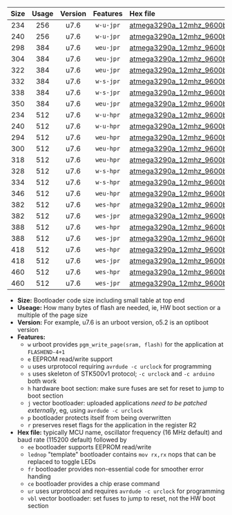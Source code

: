 |Size|Usage|Version|Features|Hex file|
|:-:|:-:|:-:|:-:|:--|
|234|256|u7.6|`w-u-jpr`|[atmega3290a_12mhz_9600bps_ur_vbl.hex](https://raw.githubusercontent.com/stefanrueger/urboot/main/atmega3290a_12mhz_9600bps_ur_vbl.hex)|
|240|256|u7.6|`w-u-jpr`|[atmega3290a_12mhz_9600bps_lednop_ur_vbl.hex](https://raw.githubusercontent.com/stefanrueger/urboot/main/atmega3290a_12mhz_9600bps_lednop_ur_vbl.hex)|
|298|384|u7.6|`weu-jpr`|[atmega3290a_12mhz_9600bps_ee_ur_vbl.hex](https://raw.githubusercontent.com/stefanrueger/urboot/main/atmega3290a_12mhz_9600bps_ee_ur_vbl.hex)|
|304|384|u7.6|`weu-jpr`|[atmega3290a_12mhz_9600bps_ee_lednop_ur_vbl.hex](https://raw.githubusercontent.com/stefanrueger/urboot/main/atmega3290a_12mhz_9600bps_ee_lednop_ur_vbl.hex)|
|322|384|u7.6|`weu-jpr`|[atmega3290a_12mhz_9600bps_ee_lednop_fr_ur_vbl.hex](https://raw.githubusercontent.com/stefanrueger/urboot/main/atmega3290a_12mhz_9600bps_ee_lednop_fr_ur_vbl.hex)|
|332|384|u7.6|`w-s-jpr`|[atmega3290a_12mhz_9600bps_vbl.hex](https://raw.githubusercontent.com/stefanrueger/urboot/main/atmega3290a_12mhz_9600bps_vbl.hex)|
|338|384|u7.6|`w-s-jpr`|[atmega3290a_12mhz_9600bps_lednop_vbl.hex](https://raw.githubusercontent.com/stefanrueger/urboot/main/atmega3290a_12mhz_9600bps_lednop_vbl.hex)|
|350|384|u7.6|`weu-jpr`|[atmega3290a_12mhz_9600bps_ee_lednop_fr_ce_ur_vbl.hex](https://raw.githubusercontent.com/stefanrueger/urboot/main/atmega3290a_12mhz_9600bps_ee_lednop_fr_ce_ur_vbl.hex)|
|234|512|u7.6|`w-u-hpr`|[atmega3290a_12mhz_9600bps_ur.hex](https://raw.githubusercontent.com/stefanrueger/urboot/main/atmega3290a_12mhz_9600bps_ur.hex)|
|240|512|u7.6|`w-u-hpr`|[atmega3290a_12mhz_9600bps_lednop_ur.hex](https://raw.githubusercontent.com/stefanrueger/urboot/main/atmega3290a_12mhz_9600bps_lednop_ur.hex)|
|294|512|u7.6|`weu-hpr`|[atmega3290a_12mhz_9600bps_ee_ur.hex](https://raw.githubusercontent.com/stefanrueger/urboot/main/atmega3290a_12mhz_9600bps_ee_ur.hex)|
|300|512|u7.6|`weu-hpr`|[atmega3290a_12mhz_9600bps_ee_lednop_ur.hex](https://raw.githubusercontent.com/stefanrueger/urboot/main/atmega3290a_12mhz_9600bps_ee_lednop_ur.hex)|
|318|512|u7.6|`weu-hpr`|[atmega3290a_12mhz_9600bps_ee_lednop_fr_ur.hex](https://raw.githubusercontent.com/stefanrueger/urboot/main/atmega3290a_12mhz_9600bps_ee_lednop_fr_ur.hex)|
|328|512|u7.6|`w-s-hpr`|[atmega3290a_12mhz_9600bps.hex](https://raw.githubusercontent.com/stefanrueger/urboot/main/atmega3290a_12mhz_9600bps.hex)|
|334|512|u7.6|`w-s-hpr`|[atmega3290a_12mhz_9600bps_lednop.hex](https://raw.githubusercontent.com/stefanrueger/urboot/main/atmega3290a_12mhz_9600bps_lednop.hex)|
|346|512|u7.6|`weu-hpr`|[atmega3290a_12mhz_9600bps_ee_lednop_fr_ce_ur.hex](https://raw.githubusercontent.com/stefanrueger/urboot/main/atmega3290a_12mhz_9600bps_ee_lednop_fr_ce_ur.hex)|
|382|512|u7.6|`wes-hpr`|[atmega3290a_12mhz_9600bps_ee.hex](https://raw.githubusercontent.com/stefanrueger/urboot/main/atmega3290a_12mhz_9600bps_ee.hex)|
|382|512|u7.6|`wes-jpr`|[atmega3290a_12mhz_9600bps_ee_vbl.hex](https://raw.githubusercontent.com/stefanrueger/urboot/main/atmega3290a_12mhz_9600bps_ee_vbl.hex)|
|388|512|u7.6|`wes-hpr`|[atmega3290a_12mhz_9600bps_ee_lednop.hex](https://raw.githubusercontent.com/stefanrueger/urboot/main/atmega3290a_12mhz_9600bps_ee_lednop.hex)|
|388|512|u7.6|`wes-jpr`|[atmega3290a_12mhz_9600bps_ee_lednop_vbl.hex](https://raw.githubusercontent.com/stefanrueger/urboot/main/atmega3290a_12mhz_9600bps_ee_lednop_vbl.hex)|
|418|512|u7.6|`wes-hpr`|[atmega3290a_12mhz_9600bps_ee_lednop_fr.hex](https://raw.githubusercontent.com/stefanrueger/urboot/main/atmega3290a_12mhz_9600bps_ee_lednop_fr.hex)|
|418|512|u7.6|`wes-jpr`|[atmega3290a_12mhz_9600bps_ee_lednop_fr_vbl.hex](https://raw.githubusercontent.com/stefanrueger/urboot/main/atmega3290a_12mhz_9600bps_ee_lednop_fr_vbl.hex)|
|460|512|u7.6|`wes-hpr`|[atmega3290a_12mhz_9600bps_ee_lednop_fr_ce.hex](https://raw.githubusercontent.com/stefanrueger/urboot/main/atmega3290a_12mhz_9600bps_ee_lednop_fr_ce.hex)|
|460|512|u7.6|`wes-jpr`|[atmega3290a_12mhz_9600bps_ee_lednop_fr_ce_vbl.hex](https://raw.githubusercontent.com/stefanrueger/urboot/main/atmega3290a_12mhz_9600bps_ee_lednop_fr_ce_vbl.hex)|

- **Size:** Bootloader code size including small table at top end
- **Useage:** How many bytes of flash are needed, ie, HW boot section or a multiple of the page size
- **Version:** For example, u7.6 is an urboot version, o5.2 is an optiboot version
- **Features:**
  + `w` urboot provides `pgm_write_page(sram, flash)` for the application at `FLASHEND-4+1`
  + `e` EEPROM read/write support
  + `u` uses urprotocol requiring `avrdude -c urclock` for programming
  + `s` uses skeleton of STK500v1 protocol; `-c urclock` and `-c arduino` both work
  + `h` hardware boot section: make sure fuses are set for reset to jump to boot section
  + `j` vector bootloader: uploaded applications *need to be patched externally*, eg, using `avrdude -c urclock`
  + `p` bootloader protects itself from being overwritten
  + `r` preserves reset flags for the application in the register R2
- **Hex file:** typically MCU name, oscillator frequency (16 MHz default) and baud rate (115200 default) followed by
  + `ee` bootloader supports EEPROM read/write
  + `lednop` "template" bootloader contains `mov rx,rx` nops that can be replaced to toggle LEDs
  + `fr` bootloader provides non-essential code for smoother error handing
  + `ce` bootloader provides a chip erase command
  + `ur` uses urprotocol and requires `avrdude -c urclock` for programming
  + `vbl` vector bootloader: set fuses to jump to reset, not the HW boot section
